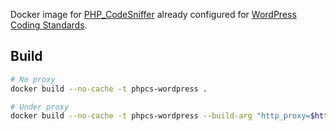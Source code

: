 
Docker image for [PHP_CodeSniffer](https://github.com/squizlabs/PHP_CodeSniffer) already configured for [WordPress Coding Standards](https://github.com/WordPress-Coding-Standards/WordPress-Coding-Standards).

## Build

```bash
# No proxy
docker build --no-cache -t phpcs-wordpress .

# Under proxy
docker build --no-cache -t phpcs-wordpress --build-arg "http_proxy=$http_proxy" .
```

